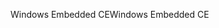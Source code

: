 <span data-ttu-id="2e5ef-101">Windows Embedded CE</span><span class="sxs-lookup"><span data-stu-id="2e5ef-101">Windows Embedded CE</span></span>